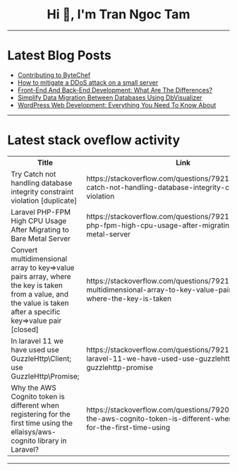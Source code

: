 <h1 align="center">Hi 👋, I'm Tran Ngoc Tam</h1>

---

# Latest Blog Posts 
<!-- BLOG-POST-LIST:START -->
- [Contributing to ByteChef](https://dev.to/arilloid/contributing-to-bytechef-23gb)
- [How to mitigate a DDoS attack on a small server](https://dev.to/victoor/how-to-mitigate-a-ddos-attack-on-a-small-server-1a74)
- [Front-End And Back-End Development: What Are The Differences?](https://dev.to/birdmorning/front-end-and-back-end-development-what-are-the-differences-1g6k)
- [Simplify Data Migration Between Databases Using DbVisualizer](https://dev.to/dbvismarketing/simplify-data-migration-between-databases-using-dbvisualizer-pki)
- [WordPress Web Development: Everything You Need To Know About](https://dev.to/birdmorning/wordpress-web-development-everything-you-need-to-know-about-po)
<!-- BLOG-POST-LIST:END -->

---

# Latest stack oveflow activity
<table>
  <tr><th>Title</th><th>Link</th></tr>
  <!-- STACKOVERFLOW:START --><tr><td>Try Catch not handling database integrity constraint violation [duplicate]</td><td>https://stackoverflow.com/questions/79210186/try-catch-not-handling-database-integrity-constraint-violation</td></tr><tr><td>Laravel PHP-FPM High CPU Usage After Migrating to Bare Metal Server</td><td>https://stackoverflow.com/questions/79210133/laravel-php-fpm-high-cpu-usage-after-migrating-to-bare-metal-server</td></tr><tr><td>Convert multidimensional array to key=&gt;value pairs array, where the key is taken from a value, and the value is taken after a specific key=&gt;value pair [closed]</td><td>https://stackoverflow.com/questions/79210056/convert-multidimensional-array-to-key-value-pairs-array-where-the-key-is-taken</td></tr><tr><td>In laravel 11 we have used use GuzzleHttp\Client; use GuzzleHttp\Promise;</td><td>https://stackoverflow.com/questions/79210043/in-laravel-11-we-have-used-use-guzzlehttp-client-use-guzzlehttp-promise</td></tr><tr><td>Why the AWS Cognito token is different when registering for the first time using the ellaisys/aws-cognito library in Laravel?</td><td>https://stackoverflow.com/questions/79209775/why-the-aws-cognito-token-is-different-when-registering-for-the-first-time-using</td></tr><!-- STACKOVERFLOW:END -->
</table>

---


